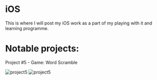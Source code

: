 # iOS

This is where I will post my iOS work as a part of my playing with it and learning programme.

# Notable projects:

Project #5 - Game: Word Scramble

![project5](https://cloud.githubusercontent.com/assets/4595787/8850985/a466d45c-314c-11e5-860f-f5eb47204a29.png) ![project5](https://cloud.githubusercontent.com/assets/4595787/8851199/3301ec1e-314e-11e5-93e9-14c0864404c0.png)
